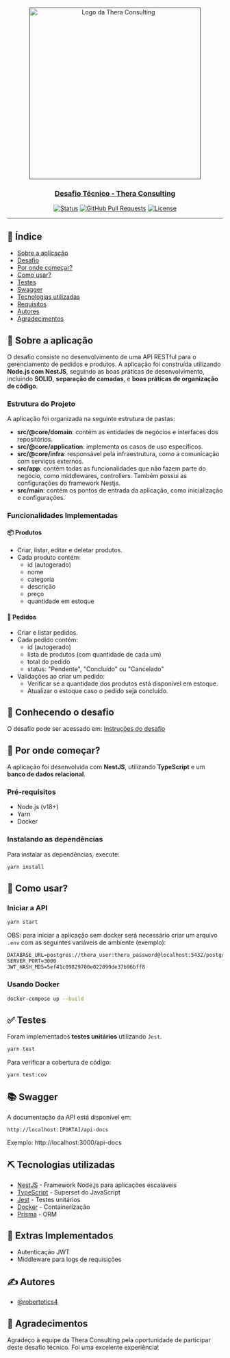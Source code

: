 <p align="center">
  <a href="" rel="noopener">
 <img src="https://d2bxzineatl84k.cloudfront.net/storage/files/logos/MwAtdRnZPfDeTxxFrOlufMEq0cADc9beBvtl3Kpf.png" alt="Logo da Thera Consulting" style="width: 400px; height: auto;">
</p>

<h3 align="center">Desafio Técnico - Thera Consulting</h3>

<div align="center">

[![Status](https://img.shields.io/badge/status-active-success.svg)]()
[![GitHub Pull Requests](https://img.shields.io/github/issues-pr/kylelobo/The-Documentation-Compendium.svg)](https://github.com/kylelobo/The-Documentation-Compendium/pulls)
[![License](https://img.shields.io/badge/license-MIT-blue.svg)](/LICENSE)

</div>

---

## 📝 Índice

- [Sobre a aplicação](#sobre)
- [Desafio](#desafio)
- [Por onde começar?](#inicio)
- [Como usar?](#como_usar)
- [Testes](#testes)
- [Swagger](#swagger)
- [Tecnologias utilizadas](#techs)
- [Requisitos](./REQUIREMENTS.md)
- [Autores](#autores)
- [Agradecimentos](#agradecimentos)

## 🧐 Sobre a aplicação&#x20;

O desafio consiste no desenvolvimento de uma API RESTful para o gerenciamento de pedidos e produtos. A aplicação foi construída utilizando **Node.js com NestJS**, seguindo as boas práticas de desenvolvimento, incluindo **SOLID**, **separação de camadas**, e **boas práticas de organização de código**.

### Estrutura do Projeto

A aplicação foi organizada na seguinte estrutura de pastas:

- **src/@core/domain**: contém as entidades de negócios e interfaces dos repositórios.
- **src/@core/application**: implementa os casos de uso específicos.
- **src/@core/infra**: responsável pela infraestrutura, como a comunicação com serviços externos.
- **src/app**: contém todas as funcionalidades que não fazem parte do negócio, como middlewares, controllers. Também possui as configurações do framework Nestjs.
- **src/main**: contém os pontos de entrada da aplicação, como inicialização e configurações.

### Funcionalidades Implementadas

#### 📦 Produtos

- Criar, listar, editar e deletar produtos.
- Cada produto contém:
  - id (autogerado)
  - nome
  - categoria
  - descrição
  - preço
  - quantidade em estoque

#### 🛒 Pedidos

- Criar e listar pedidos.
- Cada pedido contém:
  - id (autogerado)
  - lista de produtos (com quantidade de cada um)
  - total do pedido
  - status: "Pendente", "Concluído" ou "Cancelado"
- Validações ao criar um pedido:
  - Verificar se a quantidade dos produtos está disponível em estoque.
  - Atualizar o estoque caso o pedido seja concluído.

## 📄 Conhecendo o desafio&#x20;

O desafio pode ser acessado em: [Instruções do desafio](https://github.com/robertotics4/desafio-theraconsulting/blob/master/docs/desafio.docx)

## 🏁 Por onde começar?&#x20;

A aplicação foi desenvolvida com **NestJS**, utilizando **TypeScript** e um **banco de dados relacional**.

### Pré-requisitos

- Node.js (v18+)
- Yarn
- Docker

### Instalando as dependências

Para instalar as dependências, execute:

```bash
yarn install
```

## 🎈 Como usar?&#x20;

### Iniciar a API

```bash
yarn start
```

OBS: para iniciar a aplicação sem docker será necessário criar um arquivo `.env` com as seguintes variáveis de ambiente (exemplo):

```env
DATABASE_URL=postgres://thera_user:thera_password@localhost:5432/postgres_thera
SERVER_PORT=3000
JWT_HASH_MD5=5ef41c09829700e022099de37b96bff8
```


### Usando Docker

```bash
docker-compose up --build
```

## ✅ Testes&#x20;

Foram implementados **testes unitários** utilizando `Jest`.

```bash
yarn test
```

Para verificar a cobertura de código:

```bash
yarn test:cov
```

## 📚 Swagger&#x20;

A documentação da API está disponível em:

```
http://localhost:[PORTA]/api-docs
```

Exemplo: http://localhost:3000/api-docs

## ⛏️ Tecnologias utilizadas&#x20;

- [NestJS](https://nestjs.com/) - Framework Node.js para aplicações escaláveis
- [TypeScript](https://www.typescriptlang.org/) - Superset do JavaScript
- [Jest](https://jestjs.io/) - Testes unitários
- [Docker](https://www.docker.com/) - Containerização
- [Prisma](https://www.prisma.io/) - ORM


## 🔐 Extras Implementados

- Autenticação JWT
- Middleware para logs de requisições

## ✍️ Autores&#x20;

- [@robertotics4](https://github.com/robertotics4)

## 🎉 Agradecimentos&#x20;

Agradeço à equipe da Thera Consulting pela oportunidade de participar deste desafio técnico. Foi uma excelente experiência!

